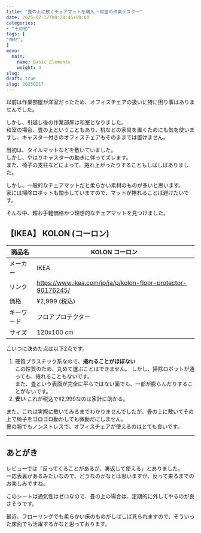 ```yaml
---
title: "畳の上に敷くチェアマットを購入 ~和室の作業デスク〜"
date: 2025-02-17T09:28:45+09:00
categories:
- "その他"
tags: [
"機材",
]
menu:
  main:
	name: Basic Elements
	weight: 4
slug: 
draft: true
slug: 20250217
---
```


以前は作業部屋が洋室だったため、オフィスチェアの扱いに特に困り事はありませんでした。  

しかし、引越し後の作業部屋は和室となりました。  
和室の場合、畳の上ということもあり、机などの家具を置くためにも気を使いますし、キャスター付きのオフィスチェアもそのままでは置けません。  

当初は、タイルマットなどを敷いていました。  
しかし、やはりキャスターの動きに伴ってズレます。  
また、椅子の支柱などによって、捲れ上がったりすることもしばしばありました。   

しかし、一般的なチェアマットだと柔らかい素材のものが多いと思います。  
家には掃除ロボットも闊歩していますので、マットが捲れることは避けたいです。  

そんな中、超お手軽価格かつ理想的なチェアマットを見つけました。 

## 【IKEA】 KOLON (コーロン)

| 商品名 | KOLON コーロン |
| -- | -- | 
| メーカー | IKEA | 
| リンク |  https://www.ikea.com/jp/ja/p/kolon-floor-protector-90176245/ |
| 価格 | ¥2,999 (税込) | 
| キーワード | フロアプロテクター |
| サイズ | 120x100 cm |  

こいつに決めた点は以下2点です。  
1. 硬質プラスチック系なので、**捲れることがほぼない**  
	この性質のため、丸めて運ぶことはできません。 
	しかし、掃除ロボットが通っても、捲れることもないです。  
	また、畳という表面が完全に平らではない面でも、一部が膨らんだりすることがないです。  
2. **安い**
	これが税込で¥2,999なのは家計に助かる。  

	
また、これは実際に敷いてみるまでわかりませんでしたが、畳の上に敷いてその上で椅子をゴロゴロ動かしても微動だにしません。  
畳の腕でもノンストレスで、オフィスチェアが使えるのはとても良いです。  


-------------

## あとがき
レビューでは「反ってくることがあるが、裏返して使える」とありました。  
一応表裏があるみたいなので、どうなのかなとは思いますが、反って来るまでのお楽しみですね。  

このシートは通気性はゼロなので、畳の上の場合は、定期的に外してやるのが良さそうです。  

最近、フローリングでも柔らかい床のものがしばしば見られますので、そういった床面でも活躍するかなと思っております。  
   